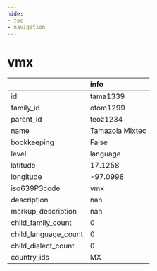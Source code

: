 ```yaml
---
hide:
- toc
- navigation
---
```

# vmx
|                      | info            |
|:---------------------|:----------------|
| id                   | tama1339        |
| family_id            | otom1299        |
| parent_id            | teoz1234        |
| name                 | Tamazola Mixtec |
| bookkeeping          | False           |
| level                | language        |
| latitude             | 17.1258         |
| longitude            | -97.0998        |
| iso639P3code         | vmx             |
| description          | nan             |
| markup_description   | nan             |
| child_family_count   | 0               |
| child_language_count | 0               |
| child_dialect_count  | 0               |
| country_ids          | MX              |